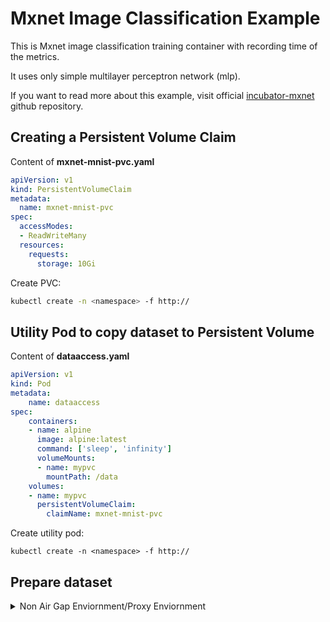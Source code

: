 # Mxnet Image Classification Example
This is Mxnet image classification training container with recording time of the metrics.

It uses only simple multilayer perceptron network (mlp).

If you want to read more about this example, visit official [incubator-mxnet](https://github.com/apache/incubator-mxnet/tree/v0.9.3/example/image-classification) github repository.


## Creating a Persistent Volume Claim

Content of **mxnet-mnist-pvc.yaml**
```yaml
apiVersion: v1
kind: PersistentVolumeClaim
metadata:
  name: mxnet-mnist-pvc
spec:
  accessModes:
  - ReadWriteMany
  resources:
    requests:
      storage: 10Gi
```
Create PVC:
```bash
kubectl create -n <namespace> -f http://
```

## Utility Pod to copy dataset to Persistent Volume

Content of **dataaccess.yaml**
```yaml
apiVersion: v1
kind: Pod
metadata:
    name: dataaccess
spec:
    containers:
    - name: alpine
      image: alpine:latest
      command: ['sleep', 'infinity']
      volumeMounts:
      - name: mypvc
        mountPath: /data
    volumes:
    - name: mypvc
      persistentVolumeClaim:
        claimName: mxnet-mnist-pvc
```
Create utility pod:
```
kubectl create -n <namespace> -f http://
```
## Prepare dataset
 <details>
 <summary>Non Air Gap Enviornment/Proxy Enviornment</summary>
```
 kubectl -n <namespace> exec -it dataaccess sh
```
Execute the below commands to download the dataset.
```
# Creating MXNET-MNIST directory in PV
mkdir -p /data/MXNET-MNIST

# Export proxy if required 
export http_proxy=http://x.x.x.x 
export https_proxy=http://x.x.x.x 

# Downloading datasetes
wget http://yann.lecun.com/exdb/mnist/train-labels-idx1-ubyte.gz -P /data/MXNET-MNIST
wget http://yann.lecun.com/exdb/mnist/train-images-idx3-ubyte.gz -P /data/MXNET-MNIST
wget http://yann.lecun.com/exdb/mnist/t10k-labels-idx1-ubyte.gz -P /data/MXNET-MNIST
wget http://yann.lecun.com/exdb/mnist/t10k-images-idx3-ubyte.gz -P /data/MXNET-MNIST
```
</details>
<br>
<details>
<summary>Air Gap Enviornment</summary>
Download below files locally and using winscp copy to kubernetes master host.<br>
[train-labels-idx1-ubyte.gz](http://yann.lecun.com/exdb/mnist/train-labels-idx1-ubyte.gz) <br>
[train-images-idx3-ubyte.gz](http://yann.lecun.com/exdb/mnist/train-images-idx3-ubyte.gz) <br>
[t10k-labels-idx1-ubyte.gz](http://yann.lecun.com/exdb/mnist/t10k-labels-idx1-ubyte.gz) <br>
[t10k-images-idx3-ubyte.gz](http://yann.lecun.com/exdb/mnist/t10k-images-idx3-ubyte.gz)
<br>
```
# Copy to PV using kubernetes master to utility.
kubectl -n <namespace> cp MXNET-MNIST/t10k-images-idx3-ubyte.gz dataaccess:/data/MXNET-MNIST/t10k-images-idx3-ubyte.gz
kubectl -n <namespace> cp MXNET-MNIST/train-images-idx3-ubyte.gz dataaccess:/data/MXNET-MNIST/train-images-idx3-ubyte.gz
kubectl -n <namespace> cp MXNET-MNIST/t10k-labels-idx1-ubyte.gz dataaccess:/data/MXNET-MNIST/t10k-labels-idx1-ubyte.gz
kubectl -n <namespace> cp MXNET-MNIST/train-labels-idx1-ubyte.gz dataaccess:/data/MXNET-MNIST/train-labels-idx1-ubyte.gz
```
Verify data is copied or not.
```
kubectl -n abe exec -t dataaccess -c alpine  -- ls -lrt /data/MXNET-MNIST
```
</details>


